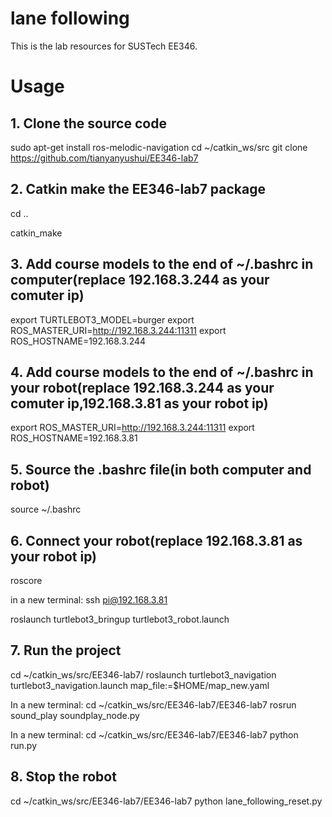 # lane following
This is the lab resources for SUSTech EE346.

# Usage

## 1. Clone the source code
  sudo apt-get install ros-melodic-navigation
  cd ~/catkin_ws/src
  git clone https://github.com/tianyanyushui/EE346-lab7
  
## 2. Catkin make the EE346-lab7 package
  cd ..
  
  catkin_make

## 3. Add course models to the end of ~/.bashrc in computer(replace 192.168.3.244 as your comuter ip)
   export TURTLEBOT3_MODEL=burger
   export ROS_MASTER_URI=http://192.168.3.244:11311
   export ROS_HOSTNAME=192.168.3.244
   
## 4. Add course models to the end of ~/.bashrc in your robot(replace 192.168.3.244 as your comuter ip,192.168.3.81 as your robot ip)
   export ROS_MASTER_URI=http://192.168.3.244:11311
   export ROS_HOSTNAME=192.168.3.81

## 5. Source the .bashrc file(in both computer and robot)
   source ~/.bashrc
   
## 6. Connect your robot(replace 192.168.3.81 as your robot ip)
   roscore 
   
   in a new  terminal: ssh pi@192.168.3.81
   
   roslaunch turtlebot3_bringup turtlebot3_robot.launch
   
## 7. Run the project
   
   cd ~/catkin_ws/src/EE346-lab7/
   roslaunch turtlebot3_navigation turtlebot3_navigation.launch map_file:=$HOME/map_new.yaml
   
   In a new terminal:
   cd ~/catkin_ws/src/EE346-lab7/EE346-lab7
   rosrun sound_play soundplay_node.py
   
   In a new terminal:
   cd ~/catkin_ws/src/EE346-lab7/EE346-lab7
   python run.py 

## 8. Stop the robot
   cd ~/catkin_ws/src/EE346-lab7/EE346-lab7
   python lane_following_reset.py 

   
 
   


